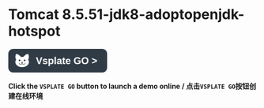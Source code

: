# Tomcat 8.5.51-jdk8-adoptopenjdk-hotspot

<a href="https://www.vsplate.com/?docker-compose=https://github.com/vsplate/dcenvs/tomcat/8.5.51-jdk8-adoptopenjdk-hotspot"><img alt="VSPLATE GO" src="https://raw.githubusercontent.com/vsplate/images/master/vsgo_btn.png" width="200px"></a>

**Click the `VSPLATE GO` button to launch a demo online / 点击`VSPLATE GO`按钮创建在线环境**